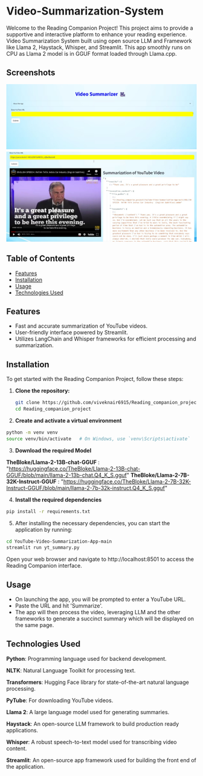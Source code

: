 # Video-Summarization-System
Welcome to the Reading Companion Project! This project aims to provide a supportive and interactive platform to enhance your reading experience. 
Video Summarization System built using open source LLM and Framework like Llama 2, Haystack, Whisper, and Streamlit. This app smoothly runs on CPU as Llama 2 model is in GGUF format loaded through Llama.cpp.

## Screenshots
![Reading Companion](YouTube-Video-Summarization-App-main/screenshots/im1.jpeg)
![Video Summarization](YouTube-Video-Summarization-App-main/screenshots/im2.jpeg)


## Table of Contents

- [Features](#features)
- [Installation](#installation)
- [Usage](#usage)
- [Technologies Used](#technologies-used)

## Features

- Fast and accurate summarization of YouTube videos.
- User-friendly interface powered by Streamlit.
- Utilizes LangChain and Whisper frameworks for efficient processing and summarization.
  
## Installation

To get started with the Reading Companion Project, follow these steps:

1. **Clone the repository:**

   ```bash
   git clone https://github.com/viveknair6915/Reading_companion_project.git
   cd Reading_companion_project 

2. **Create and activate a virtual environment**

```bash
python -m venv venv
source venv/bin/activate   # On Windows, use `venv\Scripts\activate`
```

3. **Download the required Model**

**TheBloke/Llama-2-13B-chat-GGUF** : "https://huggingface.co/TheBloke/Llama-2-13B-chat-GGUF/blob/main/llama-2-13b-chat.Q4_K_S.gguf"
**TheBloke/Llama-2-7B-32K-Instruct-GGUF** : "https://huggingface.co/TheBloke/Llama-2-7B-32K-Instruct-GGUF/blob/main/llama-2-7b-32k-instruct.Q4_K_S.gguf"

4. **Install the required dependencies**


```bash
pip install -r requirements.txt
```

5. After installing the necessary dependencies, you can start the application by running:


```bash
cd YouTube-Video-Summarization-App-main
streamlit run yt_summary.py
```

Open your web browser and navigate to http://localhost:8501 to access the Reading Companion interface.

## Usage

- On launching the app, you will be prompted to enter a YouTube URL.
- Paste the URL and hit 'Summarize'.
- The app will then process the video, leveraging LLM and the other frameworks to generate a succinct summary which will be displayed on the same page.
  
## Technologies Used

**Python**: Programming language used for backend development.

**NLTK**: Natural Language Toolkit for processing text.

**Transformers**: Hugging Face library for state-of-the-art natural language processing.

**PyTube**: For downloading YouTube videos.

**Llama 2**: A large language model used for generating summaries.

**Haystack**: An open-source LLM framework to build production ready applications.

**Whisper**: A robust speech-to-text model used for transcribing video content.

**Streamlit**: An open-source app framework used for building the front end of the application.
